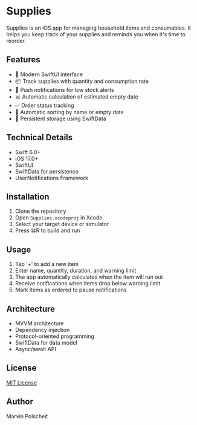 # Supplies

Supplies is an iOS app for managing household items and consumables. It helps you keep track of your supplies and reminds you when it's time to reorder.

## Features

- 📱 Modern SwiftUI interface
- 📦 Track supplies with quantity and consumption rate
- 🔔 Push notifications for low stock alerts
- 📊 Automatic calculation of estimated empty date
- ✅ Order status tracking
- 🔄 Automatic sorting by name or empty date
- 💾 Persistent storage using SwiftData

## Technical Details

- Swift 6.0+
- iOS 17.0+
- SwiftUI
- SwiftData for persistence
- UserNotifications Framework

## Installation

1. Clone the repository
2. Open `Supplies.xcodeproj` in Xcode
3. Select your target device or simulator
4. Press ⌘R to build and run

## Usage

1. Tap '+' to add a new item
2. Enter name, quantity, duration, and warning limit
3. The app automatically calculates when the item will run out
4. Receive notifications when items drop below warning limit
5. Mark items as ordered to pause notifications

## Architecture

- MVVM architecture
- Dependency injection
- Protocol-oriented programming
- SwiftData for data model
- Async/await API

## License

[MIT License](LICENSE)

## Author

Marvin Polscheit